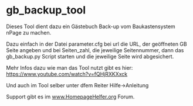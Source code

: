 # gb_backup_tool

Dieses Tool dient dazu ein Gästebuch Back-up vom Baukastensystem nPage zu machen.

Dazu einfach in der Datei parameter.cfg bei url die URL, der geöffneten GB Seite angeben und bei Seiten_zahl, die jeweilige Seitennummer, dann das gb_backup.py Script starten und die jeweilige Seite wird abgesichert.

Mehr Infos dazu wie man das Tool nutzt gibt es hier: https://www.youtube.com/watch?v=fQHjRXKXxck

Und auch im Tool selber unter dfem Reiter Hilfe->Anleitung

Support gibt es im www.HomepageHelfer.org Forum.
